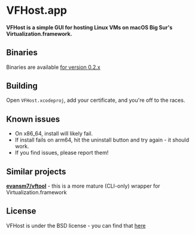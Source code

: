 # VFHost.app
#### VFHost is a simple GUI for hosting Linux VMs on macOS Big Sur's Virtualization.framework.

## Binaries
Binaries are available [for version 0.2.x](https://github.com/JackSteele/VFHost/releases)

## Building
Open `VFHost.xcodeproj`, add your certificate, and you're off to the races.

## Known issues
- On x86_64, install will likely fail.
- If install fails on arm64, hit the uninstall button and try again - it should work. 
- If you find issues, please report them!

## Similar projects
**[evansm7/vftool](https://github.com/evansm7/vftool)** - this is a more mature (CLI-only) wrapper for Virtualization.framework

## License
VFHost is under the BSD license - you can find that [here](https://github.com/JackSteele/VFHost/blob/main/LICENSE)
